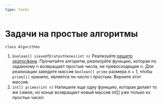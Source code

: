 ```yaml
---
type: tasks
---
```


# Задачи на простые алгоритмы

`class Algorithms`

1. `boolean[] sieveOfEratosthenes(int n)` Реализуйте [решето эратосфена](https://ru.wikipedia.org/wiki/%D0%A0%D0%B5%D1%88%D0%B5%D1%82%D0%BE_%D0%AD%D1%80%D0%B0%D1%82%D0%BE%D1%81%D1%84%D0%B5%D0%BD%D0%B0#%D0%90%D0%BB%D0%B3%D0%BE%D1%80%D0%B8%D1%82%D0%BC). Прочитайте алгоритм, реализуйте функцию, которая по заданному n возвращает простые числа, не превосходящие n. Для реализации заведите массив `boolean[] prime` размера n + 1, чтобы `prime[i]` хранило, является ли число i простым. Верните этот массив.
2. `int[] primes(int n)` Напишите еще одну функцию, которая делает то же самое, но конце возвращает новый массив int[] уже только из простых чисел.
